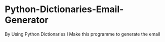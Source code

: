 # Python-Dictionaries-Email-Generator

By Using Python Dictionaries I Make this programme to generate the email
